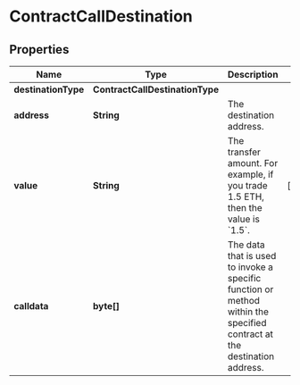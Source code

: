 

# ContractCallDestination


## Properties

| Name | Type | Description | Notes |
|------------ | ------------- | ------------- | -------------|
|**destinationType** | **ContractCallDestinationType** |  |  |
|**address** | **String** | The destination address. |  |
|**value** | **String** | The transfer amount. For example, if you trade 1.5 ETH, then the value is &#x60;1.5&#x60;.  |  [optional] |
|**calldata** | **byte[]** | The data that is used to invoke a specific function or method within the specified contract at the destination address.  |  |



